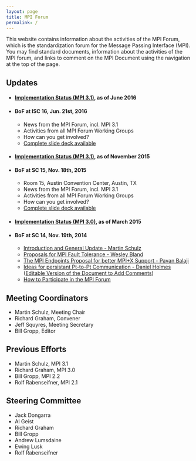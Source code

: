 ```yaml
---
layout: page
title: MPI Forum
permalink: /
---
```


This website contains information about the activities of the MPI Forum, which is the standardization forum for the Message Passing Interface (MPI).
You may find standard documents, information about the activities of the MPI forum, and links to comment on the MPI Document using the navigation at the top of the page.

## Updates

* #### [Implementation Status (MPI 3.1)](slides/2016/06/mpi31-impl-status-Jun16.pdf), as of June 2016

* #### BoF at ISC 16, Jun. 21st, 2016

    *   News from the MPI Forum, incl. MPI 3.1
    *   Activities from all MPI Forum Working Groups
    *   How can you get involved?
    *   [Complete slide deck available](slides/2016/06/2016-06-iscbof.pdf)

* #### [Implementation Status (MPI 3.1)](slides/2015/11/mpi31-impl-status-Nov15.pdf), as of November 2015

* #### BoF at SC 15, Nov. 18th, 2015

    *   Room 15, Austin Convention Center, Austin, TX
    *   News from the MPI Forum, incl. MPI 3.1
    *   Activities from all MPI Forum Working Groups
    *   How can you get involved?
    *   [Complete slide deck available](slides/2015/11/2015-11-scbof.pdf)

* #### [Implementation Status (MPI 3.0)](slides/2015/03/mpi3-impl-status-Mar15.pdf), as of March 2015

* #### BoF at SC 14, Nov. 19th, 2014

    *   [Introduction and General Update - Martin Schulz](slides/2014/11/2014-11-scbof-intro.pdf)
    *   [Proposals for MPI Fault Tolerance - Wesley Bland](slides/2014/11/2014-11-scbof-ft.pdf)
    *   [The MPI Endpoints Proposal for better MPI+X Support - Pavan Balaji](slides/2014/11/2014-11-scbof-hybrid.pdf)
    *   [Ideas for persistant Pt-to-Pt Communication - Daniel Holmes](slides/2014/11/2014-11-scbof-p2p.pdf)
        ([Editable Version of the Document to Add Comments](https://docs.google.com/presentation/d/1EPcklG0PMFQCAbu5F1qmcyeWPdsJf4xKr8JOhs1OcVA/edit?usp=sharing))
    *   [How to Participate in the MPI Forum](slides/2014/11/2014-11-scbof-join.pdf)

## Meeting Coordinators

*   Martin Schulz, Meeting Chair
*   Richard Graham, Convener
*   Jeff Squyres, Meeting Secretary
*   Bill Gropp, Editor

## Previous Efforts

*   Martin Schulz, MPI 3.1
*   Richard Graham, MPI 3.0
*   Bill Gropp, MPI 2.2
*   Rolf Rabenseifner, MPI 2.1

## Steering Committee

*   Jack Dongarra
*   Al Geist
*   Richard Graham
*   Bill Gropp
*   Andrew Lumsdaine
*   Ewing Lusk
*   Rolf Rabenseifner